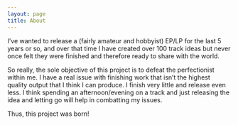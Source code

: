 ```yaml
---
layout: page
title: About
---
```


<p class="message">
I’ve wanted to release a (fairly amateur and hobbyist) EP/LP for the last 5 years or so, and over that time I have created over 100 track ideas but never once felt they were finished and therefore ready to share with the world.

So really, the sole objective of this project is to defeat the perfectionist within me. I have a real issue with finishing work that isn’t the highest quality output that I think I can produce. I finish very little and release even less. I think spending an afternoon/evening on a track and just releasing the idea and letting go will help in combatting my issues.

Thus, this project was born!
</p>
